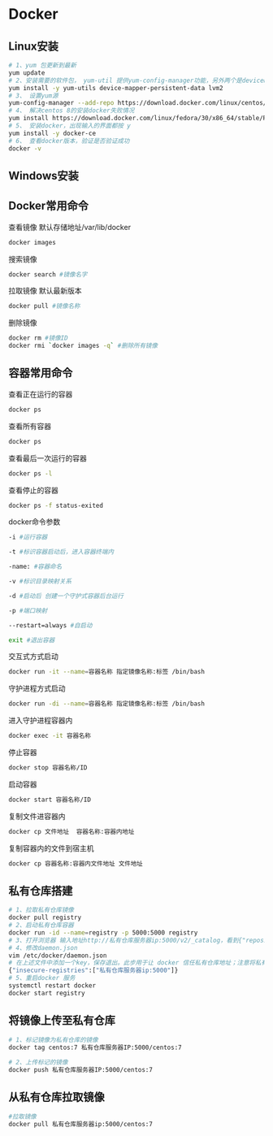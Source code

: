 # Docker

## Linux安装

```bash
# 1、yum 包更新到最新 
yum update
# 2、安装需要的软件包， yum-util 提供yum-config-manager功能，另外两个是devicemapper驱动依赖的 
yum install -y yum-utils device-mapper-persistent-data lvm2
# 3、 设置yum源
yum-config-manager --add-repo https://download.docker.com/linux/centos/docker-ce.repo
# 4、 解决centos 8的安装docker失败情况  
yum install https://download.docker.com/linux/fedora/30/x86_64/stable/Packages/containerd.io-1.2.6-3.3.fc30.x86_64.rpm
# 5、 安装docker，出现输入的界面都按 y 
yum install -y docker-ce
# 6、 查看docker版本，验证是否验证成功
docker -v


```

## Windows安装


## Docker常用命令

查看镜像 默认存储地址/var/lib/docker

```bash
docker images 
```

搜索镜像

```bash
docker search #镜像名字
```

拉取镜像 默认最新版本

```bash
docker pull #镜像名称
```

删除镜像

```bash
docker rm #镜像ID
docker rmi `docker images -q` #删除所有镜像
```

## 容器常用命令

查看正在运行的容器

```bash
docker ps
```

查看所有容器

```bash
docker ps
```

查看最后一次运行的容器

```bash
docker ps -l
```

查看停止的容器

```bash
docker ps -f status-exited
```

docker命令参数

```bash
-i #运行容器

-t #标识容器启动后，进入容器终端内

-name: #容器命名

-v #标识目录映射关系

-d #启动后 创建一个守护式容器后台运行

-p #端口映射

--restart=always #自启动

exit #退出容器
```

交互式方式启动

```bash
docker run -it --name=容器名称 指定镜像名称:标签 /bin/bash
```

守护进程方式启动

```bash
docker run -di --name=容器名称 指定镜像名称:标签 /bin/bash
```

进入守护进程容器内

```bash
docker exec -it 容器名称
```

停止容器

```bash
docker stop 容器名称/ID
```

启动容器

```bash
docker start 容器名称/ID
```

复制文件进容器内

```bash
docker cp 文件地址  容器名称:容器内地址
```

复制容器内的文件到宿主机

```bash
docker cp 容器名称:容器内文件地址 文件地址
```

## 私有仓库搭建

```bash
# 1、拉取私有仓库镜像 
docker pull registry
# 2、启动私有仓库容器 
docker run -id --name=registry -p 5000:5000 registry
# 3、打开浏览器 输入地址http://私有仓库服务器ip:5000/v2/_catalog，看到{"repositories":[]} 表示私有仓库 搭建成功
# 4、修改daemon.json   
vim /etc/docker/daemon.json    
# 在上述文件中添加一个key，保存退出。此步用于让 docker 信任私有仓库地址；注意将私有仓库服务器ip修改为自己私有仓库服务器真实ip 
{"insecure-registries":["私有仓库服务器ip:5000"]} 
# 5、重启docker 服务 
systemctl restart docker
docker start registry

```

## 将镜像上传至私有仓库

```bash
# 1、标记镜像为私有仓库的镜像     
docker tag centos:7 私有仓库服务器IP:5000/centos:7
 
# 2、上传标记的镜像     
docker push 私有仓库服务器IP:5000/centos:7

```



##  从私有仓库拉取镜像 

```bash
#拉取镜像 
docker pull 私有仓库服务器ip:5000/centos:7
```
